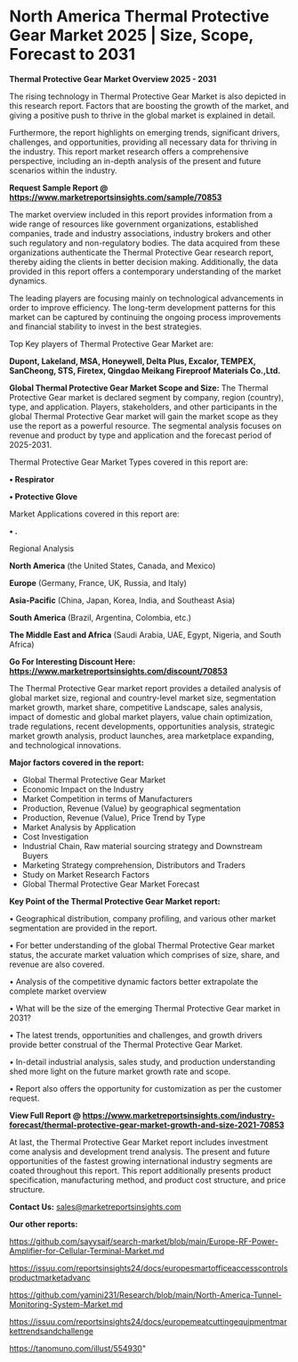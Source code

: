 # North America Thermal Protective Gear Market 2025 | Size, Scope, Forecast to 2031

<Strong> Thermal Protective Gear Market Overview 2025 - 2031</strong>

The rising technology in Thermal Protective Gear Market is also depicted in this research report. Factors that are boosting the growth of the market, and giving a positive push to thrive in the global market is explained in detail.

Furthermore, the report highlights on emerging trends, significant drivers, challenges, and opportunities, providing all necessary data for thriving in the industry. This report market research offers a comprehensive perspective, including an in-depth analysis of the present and future scenarios within the industry.

<strong>Request Sample Report @ <a href=https://www.marketreportsinsights.com/sample/70853>https://www.marketreportsinsights.com/sample/70853</a></strong>

The market overview included in this report provides information from a wide range of resources like government organizations, established companies, trade and industry associations, industry brokers and other such regulatory and non-regulatory bodies. The data acquired from these organizations authenticate the Thermal Protective Gear research report, thereby aiding the clients in better decision making. Additionally, the data provided in this report offers a contemporary understanding of the market dynamics.

The leading players are focusing mainly on technological advancements in order to improve efficiency. The long-term development patterns for this market can be captured by continuing the ongoing process improvements and financial stability to invest in the best strategies.

Top Key players of Thermal Protective Gear Market are:

<strong>Dupont, Lakeland, MSA, Honeywell, Delta Plus, Excalor, TEMPEX, SanCheong, STS, Firetex, Qingdao Meikang Fireproof Materials Co.,Ltd.</strong>

<strong><b>Global Thermal Protective Gear Market Scope and Size:</b></strong>
The Thermal Protective Gear market is declared segment by company, region (country), type, and application. Players, stakeholders, and other participants in the global Thermal Protective Gear market will gain the market scope as they use the report as a powerful resource. The segmental analysis focuses on revenue and product by type and application and the forecast period of 2025-2031.

Thermal Protective Gear Market Types covered in this report are:

<strong>• Respirator

• Protective Glove</strong>

Market Applications covered in this report are:

<strong>• .</strong> 

Regional Analysis

<strong>North America</strong> (the United States, Canada, and Mexico)

<strong>Europe</strong> (Germany, France, UK, Russia, and Italy)

<strong>Asia-Pacific</strong> (China, Japan, Korea, India, and Southeast Asia)

<strong>South America</strong> (Brazil, Argentina, Colombia, etc.)

<strong>The Middle East and Africa</strong> (Saudi Arabia, UAE, Egypt, Nigeria, and South Africa)

<strong>Go For Interesting Discount Here: <a href=https://www.marketreportsinsights.com/discount/70853>https://www.marketreportsinsights.com/discount/70853</a></strong>

The Thermal Protective Gear market report provides a detailed analysis of global market size, regional and country-level market size, segmentation market growth, market share, competitive Landscape, sales analysis, impact of domestic and global market players, value chain optimization, trade regulations, recent developments, opportunities analysis, strategic market growth analysis, product launches, area marketplace expanding, and technological innovations.

<strong><b>Major factors covered in the report:</b></strong>
<ul>
  <li>Global Thermal Protective Gear Market </li>
  <li>Economic Impact on the Industry</li>
  <li>Market Competition in terms of Manufacturers</li>
  <li>Production, Revenue (Value) by geographical segmentation</li>
  <li>Production, Revenue (Value), Price Trend by Type</li>
  <li>Market Analysis by Application</li>
  <li>Cost Investigation</li>
  <li>Industrial Chain, Raw material sourcing strategy and Downstream Buyers</li>
  <li>Marketing Strategy comprehension, Distributors and Traders</li>
  <li>Study on Market Research Factors</li>
  <li>Global Thermal Protective Gear Market Forecast</li>
</ul>

<strong><b>Key Point of the Thermal Protective Gear Market report:</b></strong>

• Geographical distribution, company profiling, and various other market segmentation are provided in the report.

• For better understanding of the global Thermal Protective Gear market status, the accurate market valuation which comprises of size, share, and revenue are also covered.

• Analysis of the competitive dynamic factors better extrapolate the complete market overview

• What will be the size of the emerging Thermal Protective Gear market in 2031?

• The latest trends, opportunities and challenges, and growth drivers provide better construal of the Thermal Protective Gear Market.

• In-detail industrial analysis, sales study, and production understanding shed more light on the future market growth rate and scope.

• Report also offers the opportunity for customization as per the customer request.

<strong><b>View Full Report @ <a href=https://www.marketreportsinsights.com/industry-forecast/thermal-protective-gear-market-growth-and-size-2021-70853>https://www.marketreportsinsights.com/industry-forecast/thermal-protective-gear-market-growth-and-size-2021-70853</a></b></strong>


At last, the Thermal Protective Gear Market report includes investment come analysis and development trend analysis. The present and future opportunities of the fastest growing international industry segments are coated throughout this report. This report additionally presents product specification, manufacturing method, and product cost structure, and price structure.

<strong>Contact Us:</strong>
sales@marketreportsinsights.com

<strong>Our other reports:</strong>

<a href=https://github.com/sayysaif/search-market/blob/main/Europe-RF-Power-Amplifier-for-Cellular-Terminal-Market.md>https://github.com/sayysaif/search-market/blob/main/Europe-RF-Power-Amplifier-for-Cellular-Terminal-Market.md</a>

<a href=https://issuu.com/reportsinsights24/docs/europesmartofficeaccesscontrolsproductmarketadvanc>https://issuu.com/reportsinsights24/docs/europesmartofficeaccesscontrolsproductmarketadvanc</a>

<a href=https://github.com/yamini231/Research/blob/main/North-America-Tunnel-Monitoring-System-Market.md>https://github.com/yamini231/Research/blob/main/North-America-Tunnel-Monitoring-System-Market.md</a>

<a href=https://issuu.com/reportsinsights24/docs/europemeatcuttingequipmentmarkettrendsandchallenge>https://issuu.com/reportsinsights24/docs/europemeatcuttingequipmentmarkettrendsandchallenge</a>

<a href=https://tanomuno.com/illust/554930>https://tanomuno.com/illust/554930</a>"
